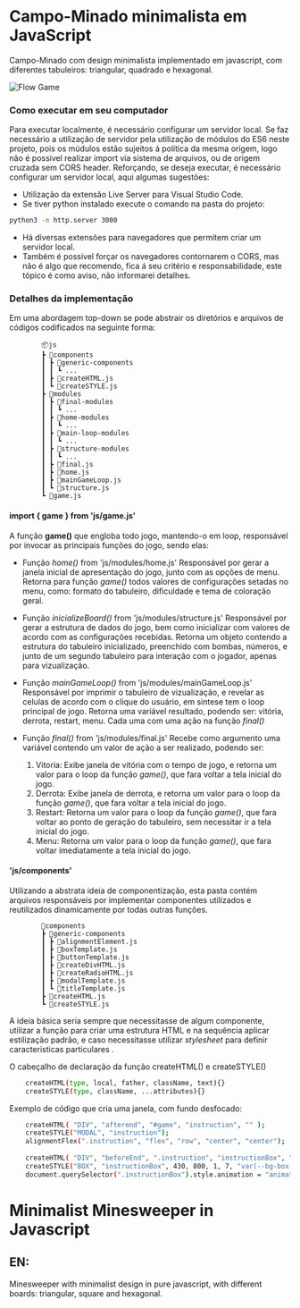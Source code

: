 # Campo-Minado minimalista em JavaScript
Campo-Minado com design minimalista implementado em javascript, com diferentes tabuleiros: triangular, quadrado e hexagonal.

![Flow Game](https://github.com/alexsandertech/minimalist-minesweeper-javascript/blob/main/assetsReadme/animateGame.gif)

### Como executar em seu computador
Para executar localmente, é necessário configurar um servidor local. 
Se faz necessário a utilização de servidor pela utilização de módulos do ES6 neste projeto, pois os múdulos estão sujeitos á politica da mesma origem, logo não é possivel realizar import  via sistema de arquivos, ou de origem cruzada sem CORS header.
Reforçando, se deseja executar, é necessário configurar um servidor local, aqui algumas sugestões:
* Utilização da extensão Live Server para Visual Studio Code.
* Se tiver python instalado execute o comando na pasta do projeto:
```sh
python3 -m http.server 3000
```
* Há diversas extensões para navegadores que permitem criar um servidor local.
* Também é possivel forçar os navegadores contornarem o CORS, mas não é algo que recomendo, 
fica á seu critério e responsabilidade, este tópico é como aviso, não informarei detalhes.
### Detalhes da implementação

Em uma abordagem top-down se pode abstrair os diretórios e arquivos de códigos codificados na seguinte forma:

            📦js
            ┣ 📂components
            ┃ ┣ 📂generic-components
            ┃ ┃ ┗ ...
            ┃ ┣ 📜createHTML.js
            ┃ ┗ 📜createSTYLE.js
            ┣ 📂modules
            ┃ ┣ 📂final-modules
            ┃ ┃ ┗ ...
            ┃ ┣ 📂home-modules
            ┃ ┃ ┗ ...
            ┃ ┣ 📂main-loop-modules
            ┃ ┃ ┗ ...
            ┃ ┣ 📂structure-modules
            ┃ ┃ ┗ ...
            ┃ ┣ 📜final.js
            ┃ ┣ 📜home.js
            ┃ ┣ 📜mainGameLoop.js
            ┃ ┗ 📜structure.js
            ┗ 📜game.js
#### import { game } from 'js/game.js'

A função **game()** que engloba todo jogo, mantendo-o em loop, responsável por invocar as principais funções do jogo, sendo elas:

* Função *home()* from 'js/modules/home.js'
    Responsável por gerar a janela inicial de apresentação do jogo, junto com as opções de menu. 
    Retorna para função *game()* todos valores de configurações setadas no menu, como: formato do tabuleiro, dificuldade e tema de coloração geral.

* Função *inicializeBoard()* from 'js/modules/structure.js'
    Responsável por gerar a estrutura de dados do jogo, bem como inicializar com valores de acordo com as configurações recebidas.
    Retorna um objeto contendo a estrutura do tabuleiro inicializado, preenchido com bombas, números, e junto de um segundo tabuleiro para interação com o jogador, apenas para vizualização.
    
* Função *mainGameLoop()* from 'js/modules/mainGameLoop.js'
    Responsável por imprimir o tabuleiro de vizualização, e revelar as celulas de acordo com o clique do usuário, em sintese tem o loop principal de jogo.
    Retorna uma variável resultado, podendo ser: vitória, derrota, restart, menu. Cada uma com uma ação na função *final()*

* Função *final()* from 'js/modules/final.js'
    Recebe como argumento uma variável contendo um valor de ação a ser realizado, podendo ser:
    1. Vitoria: Exibe janela de vitória com o tempo de jogo, e retorna um valor para o loop da função *game()*, que fara voltar a tela inicial do  jogo.
    2. Derrota: Exibe janela de derrota, e retorna um valor para o loop da função *game()*, que fara voltar a tela inicial do  jogo.
    3. Restart: Retorna um valor para o loop da função *game()*, que fara voltar ao ponto de geração do tabuleiro, sem necessitar ir a tela inicial do  jogo.
    4. Menu: Retorna um valor para o loop da função *game()*, que fara voltar imediatamente a tela inicial do  jogo.

#### 'js/components'

Utilizando a abstrata ideia de componentização, esta pasta contém arquivos responsáveis por implementar componentes utilizados e reutilizados dinamicamente por todas outras funções.

            📂components
            ┣ 📂generic-components
            ┃ ┣ 📜alignmentElement.js
            ┃ ┣ 📜boxTemplate.js
            ┃ ┣ 📜buttonTemplate.js
            ┃ ┣ 📜createDivHTML.js
            ┃ ┣ 📜createRadioHTML.js
            ┃ ┣ 📜modalTemplate.js
            ┃ ┗ 📜titleTemplate.js
            ┣ 📜createHTML.js
            ┗ 📜createSTYLE.js

A ideia básica seria sempre que necessitasse de algum componente, utilizar a função para criar uma estrutura HTML e na sequência aplicar estilização padrão, e caso necessitasse utilizar *stylesheet* para definir caracteristicas particulares . 

O cabeçalho de declaração da função createHTML() e createSTYLE()
```sh
    createHTML(type, local, father, className, text){}
    createSTYLE(type, className, ...attributes){}
```

Exemplo de código que cria uma janela, com fundo desfocado:

```sh
    createHTML( "DIV", "afterend", "#game", "instruction", "" );
    createSTYLE("MODAL", "instruction");
    alignmentFlex(".instruction", "flex", "row", "center", "center");
    
    createHTML( "DIV", "beforeEnd", ".instruction", "instructionBox", "" );
    createSTYLE("BOX", "instructionBox", 430, 800, 1, 7, "var(--bg-box-color)", "var(--line-box-color)");
    document.querySelector(".instructionBox").style.animation = "animationArise 1s";
```

# Minimalist Minesweeper in Javascript
## EN:
Minesweeper with minimalist design in pure javascript, with different boards: triangular, square and hexagonal.

